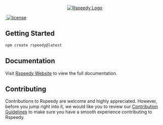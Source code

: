 <p align="center">
  <a href="https://lynxjs.org/rspeedy" target="blank"><img src="https://lynxjs.org/assets/rspeedy-banner.png" alt="Rspeedy Logo" /></a>
</p>

<p>
  <a aria-label="NPM version" href="https://www.npmjs.com/package/@lynx-js/rspeedy">
    <img alt="" src="https://img.shields.io/npm/v/@lynx-js/rspeedy?logo=npm">
  </a>
  <a aria-label="License" href="https://www.npmjs.com/package/@lynx-js/rspeedy">
    <img src="https://img.shields.io/badge/License-Apache--2.0-blue" alt="license" />
  </a>
</p>

## Getting Started

```bash
npm create rspeedy@latest
```

## Documentation

Visit [Rspeedy Website](https://lynxjs.org/rspeedy/index) to view the full documentation.

## Contributing

Contributions to Rspeedy are welcome and highly appreciated. However, before you jump right into it, we would like you to review our [Contribution Guidelines](/contributing.md) to make sure you have a smooth experience contributing to Rspeedy.
